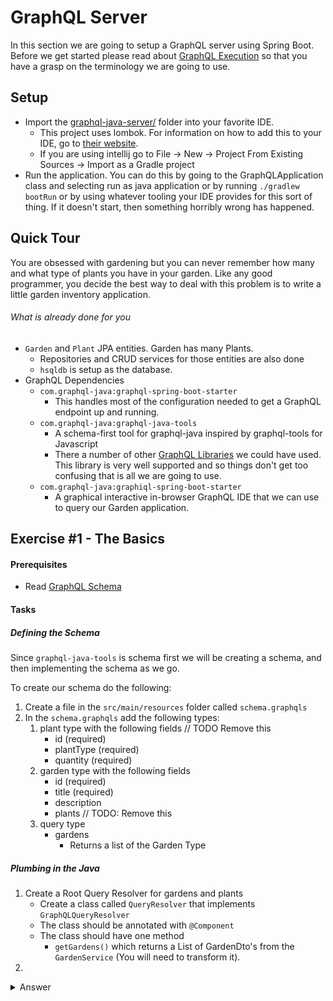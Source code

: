 # GraphQL Server

In this section we are going to setup a GraphQL server using Spring Boot. Before we get started please read about 
[GraphQL Execution](https://graphql.github.io/learn/execution/) so that you have a grasp on the terminology we are going
to use.

## Setup
* Import the [graphql-java-server/](graphql-java-server) folder into your favorite IDE.
  * This project uses lombok. For information on how to add this to your IDE, go to [their website](https://projectlombok.org/).
  * If you are using intellij go to File &rarr; New &rarr; Project From Existing Sources &rarr; Import as a Gradle project
* Run the application. You can do this by going to the GraphQLApplication class and selecting run as java application or by
running `./gradlew bootRun` or by using whatever tooling your IDE provides for this sort of thing. If it doesn't start, then
something horribly wrong has happened.

## Quick Tour
You are obsessed with gardening but you can never remember how many and what type of plants you have in your garden. Like
any good programmer, you decide the best way to deal with this problem is to write a little garden inventory application.

###### What is already done for you
* `Garden` and `Plant` JPA entities. Garden has many Plants. 
  * Repositories and CRUD services for those entities are also done
  * `hsqldb` is setup as the database.
* GraphQL Dependencies
  * `com.graphql-java:graphql-spring-boot-starter`
    * This handles most of the configuration needed to get a GraphQL endpoint up and running.
  * `com.graphql-java:graphql-java-tools`
    * A schema-first tool for graphql-java inspired by graphql-tools for Javascript
    * There a number of other [GraphQL Libraries](https://github.com/graphql-java/awesome-graphql-java) we could have used. 
This library is very well supported and so things don't get too confusing that is all we are going to use.
  * `com.graphql-java:graphiql-spring-boot-starter`
    * A graphical interactive in-browser GraphQL IDE that we can use to query our Garden application.
    
## Exercise #1 - The Basics

#### Prerequisites
* Read [GraphQL Schema](https://graphql.org/learn/schema/)

#### Tasks

##### Defining the Schema
Since `graphql-java-tools` is schema first we will be creating a schema, and then implementing the schema as we go.

To create our schema do the following:

1. Create a file in the `src/main/resources` folder called `schema.graphqls`
2. In the `schema.graphqls` add the following types:
    1. plant type with the following fields // TODO Remove this
        * id (required)
        * plantType (required)
        * quantity (required)
    2. garden type with the following fields
        * id (required)
        * title (required)
        * description
        * plants // TODO: Remove this
    3. query type
        * gardens
            * Returns a list of the Garden Type
            
##### Plumbing in the Java

1. Create a Root Query Resolver for gardens and plants
    * Create a class called `QueryResolver` that implements `GraphQLQueryResolver`
    * The class should be annotated with `@Component`
    * The class should have one method
        * `getGardens()` which returns a List of GardenDto's from the `GardenService` (You will need to transform it).
2. 

             
<details><summary>Answer</summary><p>

__schema.graphqls__
```graphql
type Garden {
    id: ID!
    title: String!
    description: String
}

type Query {
    gardens: [Garden]!
}
```

__QueryResolver.java__
```java
package com.jimrennie.graphql.devday.graphql.resolver;

import com.coxautodev.graphql.tools.GraphQLQueryResolver;
import com.jimrennie.graphql.devday.core.entity.Garden;
import com.jimrennie.graphql.devday.core.service.GardenService;
import com.jimrennie.graphql.devday.graphql.api.GardenDto;
import org.springframework.beans.factory.annotation.Autowired;
import org.springframework.stereotype.Component;

import java.util.List;
import java.util.stream.Collectors;

@Component
public class QueryResolver implements GraphQLQueryResolver {

	@Autowired
	private GardenService gardenService;

	public List<GardenDto> getGardens() {
		return gardenService.getGardens()
				.stream()
				.map(this::toGardenDto)
				.collect(Collectors.toList());
	}

	private GardenDto toGardenDto(Garden garden) {
		return new GardenDto()
				.setId(garden.getId())
				.setTitle(garden.getTitle())
				.setDescription(garden.getDescription());
	}

}

```

__Query__
```graphql
query {
  gardens {
    id
    title
    description
  }
}
```

__Response__
```json
{
  "data": {
    "gardens": [
      {
        "id": "1",
        "title": "My First Garden",
        "description": "This garden is full of hope, but also full of weeds."
      },
      {
        "id": "5",
        "title": "Herb Garden",
        "description": "Parsley sage rosemary and thyme... and basil and dill"
      }
    ]
  }
}
```

</p></details>

